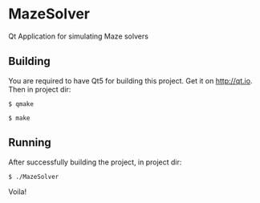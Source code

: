 # MazeSolver
Qt Application for simulating Maze solvers

## Building

You are required to have Qt5 for building this project. Get it on http://qt.io. Then in project dir:
```
$ qmake

$ make
```

## Running

After successfully building the project, in project dir:
```
$ ./MazeSolver
```
Voila!
